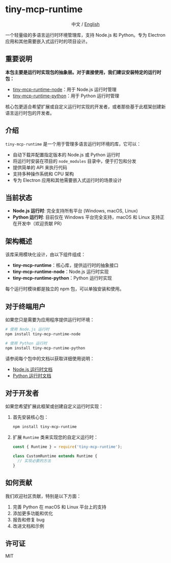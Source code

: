 # tiny-mcp-runtime

<div align="center">
  中文 / <a href="./README.md">English</a>
</div>

一个轻量级的多语言运行时环境管理库，支持 Node.js 和 Python。专为 Electron 应用和其他需要嵌入式运行时的项目设计。

## 重要说明

**本包主要是运行时实现包的抽象层。对于直接使用，我们建议安装特定的运行时包：**

- [tiny-mcp-runtime-node](./packages/node/)：用于 Node.js 运行时管理
- [tiny-mcp-runtime-python](./packages/python/)：用于 Python 运行时管理

核心包更适合希望扩展或自定义运行时实现的开发者，或者那些基于此框架创建新语言运行时包的开发者。

## 介绍

`tiny-mcp-runtime` 是一个用于管理多语言运行时环境的库，它可以：

- 自动下载并配置指定版本的 Node.js 或 Python 运行时
- 将运行时安装在项目的 `node_modules` 目录中，便于打包和分发
- 提供简单的 API 来执行代码
- 支持多种操作系统和 CPU 架构
- 专为 Electron 应用和其他需要嵌入式运行时的场景设计

## 当前状态

- **Node.js 运行时**: 完全支持所有平台 (Windows, macOS, Linux)
- **Python 运行时**: 目前仅在 Windows 平台完全支持，macOS 和 Linux 支持正在开发中（欢迎贡献 PR）

## 架构概述

该库采用模块化设计，由以下组件组成：

- **tiny-mcp-runtime**：核心库，提供运行时的抽象接口
- **tiny-mcp-runtime-node**：Node.js 运行时实现
- **tiny-mcp-runtime-python**：Python 运行时实现

每个运行时模块都是独立的 npm 包，可以单独安装和使用。

## 对于终端用户

如果您只是需要为应用程序提供运行时环境：

```bash
# 使用 Node.js 运行时
npm install tiny-mcp-runtime-node

# 使用 Python 运行时
npm install tiny-mcp-runtime-python
```

请参阅每个包中的文档以获取详细使用说明：

- [Node.js 运行时文档](./packages/node/README.zh.md)
- [Python 运行时文档](./packages/python/README.zh.md)

## 对于开发者

如果您希望扩展此框架或创建自定义运行时实现：

1. 首先安装核心包：
   ```bash
   npm install tiny-mcp-runtime
   ```

2. 扩展 `Runtime` 类来实现您的自定义运行时：
   ```javascript
   const { Runtime } = require('tiny-mcp-runtime');
   
   class CustomRuntime extends Runtime {
     // 实现必要的方法
   }
   ```

## 如何贡献

我们欢迎社区贡献，特别是以下方面：

1. 完善 Python 在 macOS 和 Linux 平台上的支持
2. 添加更多功能和优化
3. 报告和修复 bug
4. 改进文档和示例

## 许可证

MIT 
